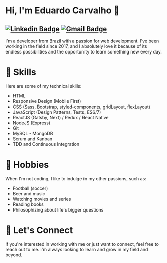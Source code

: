# Hi, I'm Eduardo Carvalho 👋
[![Linkedin Badge](https://img.shields.io/badge/-eduhdev-blue?style=flat-square&logo=Linkedin&logoColor=white&link=https://www.linkedin.com/in/eduhdev/)](https://www.linkedin.com/in/eduhdev//) [![Gmail Badge](https://img.shields.io/badge/-eduardocarvalho970@gmail.com-c14438?style=flat-square&logo=Gmail&logoColor=white&link=mailto:eduardocarvalho970@gmail.com)](mailto:eduardocarvalho970@gmail.com)
---

I'm a developer from Brazil with a passion for web development. I've been working in the field since 2017, and I absolutely love it because of its endless possibilities and the opportunity to learn something new every day.

# 🔧 Skills
Here are some of my technical skills:

- HTML
- Responsive Design (Mobile First)
- CSS (Sass, Bootstrap, styled-components, gridLayout, flexLayout)
- JavaScript (Design Patterns, Tests, ES6/7)
- ReactJS (Gatsby, Next) / Redux / React Native
- NodeJS (Express)
- Git
- MySQL - MongoDB
- Scrum and Kanban
- TDD and Continuous Integration

# 🎉 Hobbies
When I'm not coding, I like to indulge in my other passions, such as:

- Football (soccer)
- Beer and music
- Watching movies and series
- Reading books
- Philosophizing about life's bigger questions

# 🤝 Let's Connect
If you're interested in working with me or just want to connect, feel free to reach out to me. I'm always looking to learn and grow in my field and beyond.
